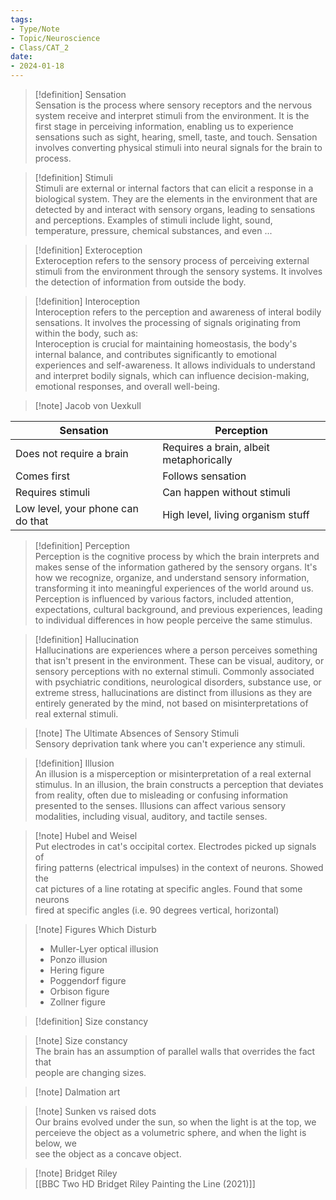 ```yaml
---  
tags:  
- Type/Note  
- Topic/Neuroscience  
- Class/CAT_2  
date:  
- 2024-01-18  
---  
```

  
> [!definition] Sensation  
> Sensation is the process where sensory receptors and the nervous system receive and interpret stimuli from the environment. It is the first stage in perceiving information, enabling us to experience sensations such as sight, hearing, smell, taste, and touch. Sensation involves converting physical stimuli into neural signals for the brain to process.  
  
> [!definition] Stimuli  
> Stimuli are external or internal factors that can elicit a response in a biological system. They are the elements in the environment that are detected by and interact with sensory organs, leading to sensations and perceptions. Examples of stimuli include light, sound, temperature, pressure, chemical substances, and even ...  
  
> [!definition] Exteroception  
> Exteroception refers to the sensory process of perceiving external stimuli from the environment through the sensory systems. It involves the detection of information from outside the body.  
  
> [!definition] Interoception  
> Interoception refers to the perception and awareness of interal bodily sensations. It involves the processing of signals originating from within the body, such as:  
> Interoception is crucial for maintaining homeostasis, the body's internal balance, and contributes significantly to emotional experiences and self-awareness. It allows individuals to understand and interpret bodily signals, which can influence decision-making, emotional responses, and overall well-being.  
  
> [!note] Jacob von Uexkull  
  
| Sensation| Perception |  
| --- | --- |  
| Does not require a brain | Requires a brain, albeit metaphorically |  
| Comes first | Follows sensation |  
| Requires stimuli | Can happen without stimuli |  
| Low level, your phone can do that | High level, living organism stuff |  
  
> [!definition] Perception  
> Perception is the cognitive process by which the brain interprets and makes sense of the information gathered by the sensory organs. It's how we recognize, organize, and understand sensory information, transforming it into meaningful experiences of the world around us.  
> Perception is influenced by various factors, included attention, expectations, cultural background, and previous experiences, leading to individual differences in how people perceive the same stimulus.  
  
> [!definition] Hallucination  
> Hallucinations are experiences where a person perceives something that isn't present in the environment. These can be visual, auditory, or sensory perceptions with no external stimuli. Commonly associated with psychiatric conditions, neurological disorders, substance use, or extreme stress, hallucinations are distinct from illusions as they are entirely generated by the mind, not based on misinterpretations of real external stimuli.  
  
> [!note] The Ultimate Absences of Sensory Stimuli  
> Sensory deprivation tank where you can't experience any stimuli.  
  
> [!definition] Illusion  
> An illusion is a misperception or misinterpretation of a real external stimulus. In an illusion, the brain constructs a perception that deviates from reality, often due to misleading or confusing information presented to the senses. Illusions can affect various sensory modalities, including visual, auditory, and tactile senses.  
  
> [!note] Hubel and Weisel  
> Put electrodes in cat's occipital cortex. Electrodes picked up signals of  
> firing patterns (electrical impulses) in the context of neurons. Showed the  
> cat pictures of a line rotating at specific angles. Found that some neurons  
> fired at specific angles (i.e. 90 degrees vertical, horizontal)  
  
> [!note] Figures Which Disturb  
> - Muller-Lyer optical illusion  
> - Ponzo illusion  
> - Hering figure  
> - Poggendorf figure  
> - Orbison figure  
> - Zollner figure  
  
> [!definition] Size constancy  
  
> [!note] Size constancy  
> The brain has an assumption of parallel walls that overrides the fact that  
> people are changing sizes.  
  
> [!note] Dalmation art  
  
> [!note] Sunken vs raised dots  
> Our brains evolved under the sun, so when the light is at the top, we  
> perceieve the object as a volumetric sphere, and when the light is below, we  
> see the object as a concave object.  
  
> [!note] Bridget Riley  
> [[BBC Two HD Bridget Riley Painting the Line (2021)]]  
